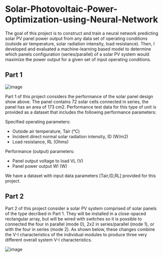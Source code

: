 # Solar-Photovoltaic-Power-Optimization-using-Neural-Network

The goal of this project is to construct and train a neural network predicting solar PV panel power output from any data set of operating conditions (outside air temperature, solar radiation intensity, load resistance). Then, I developed and evaluated a machine-learning based model to determine which panels configuration (series/parallel) of a solar PV system would maximize the power output for a given set of input operating conditions. 

## Part 1 

![image](https://user-images.githubusercontent.com/116780853/204201238-49c59c40-75d4-404c-a408-cc8da627f61a.png)

Part 1 of this project considers the performance of the solar panel design show above. The panel
contains 72 solar cells connected in series, the panel has an area of 173 cm2. Performance test data for this type of unit is provided as a dataset that includes the following performance parameters:

Specified operating parameters:
- Outside air temperature, Tair (°C)
- Incident direct normal solar radiation intensity, ID (W/m2)
- Load resistance, RL (Ohms)

Performance (output) parameters:
- Panel output voltage to load VL (V)
- Panel power output W! (W)

We have a dataset with input data parameters [Tair,ID,RL] provided for this project. 

## Part 2 

Part 2 of this project consider a solar PV system comprised of solar panels of the type decribed in Part 1. They will be installed in a close-spaced rectangular array, but will be wired with switches so it is possible to connected the four in parallel (mode 0), 2x2 in series/parallel (mode 1), or with the four in series (mode 2). As shown below, these changes combine the V-I characteristics of the individual modules to produce three very different overall system V-I characteristics.

![image](https://user-images.githubusercontent.com/116780853/204202370-01ea3d95-8762-44f3-91cc-03a4022f5ba0.png)

